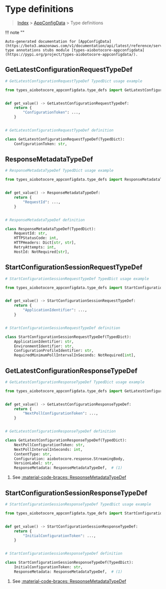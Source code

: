 # Type definitions

> [Index](../README.md) > [AppConfigData](./README.md) > Type definitions

!!! note ""

    Auto-generated documentation for [AppConfigData](https://boto3.amazonaws.com/v1/documentation/api/latest/reference/services/appconfigdata.html#appconfigdata)
    type annotations stubs module [types-aiobotocore-appconfigdata](https://pypi.org/project/types-aiobotocore-appconfigdata/).



## GetLatestConfigurationRequestTypeDef

```python
# GetLatestConfigurationRequestTypeDef TypedDict usage example

from types_aiobotocore_appconfigdata.type_defs import GetLatestConfigurationRequestTypeDef


def get_value() -> GetLatestConfigurationRequestTypeDef:
    return {
        "ConfigurationToken": ...,
    }


# GetLatestConfigurationRequestTypeDef definition

class GetLatestConfigurationRequestTypeDef(TypedDict):
    ConfigurationToken: str,
```


## ResponseMetadataTypeDef

```python
# ResponseMetadataTypeDef TypedDict usage example

from types_aiobotocore_appconfigdata.type_defs import ResponseMetadataTypeDef


def get_value() -> ResponseMetadataTypeDef:
    return {
        "RequestId": ...,
    }


# ResponseMetadataTypeDef definition

class ResponseMetadataTypeDef(TypedDict):
    RequestId: str,
    HTTPStatusCode: int,
    HTTPHeaders: Dict[str, str],
    RetryAttempts: int,
    HostId: NotRequired[str],
```


## StartConfigurationSessionRequestTypeDef

```python
# StartConfigurationSessionRequestTypeDef TypedDict usage example

from types_aiobotocore_appconfigdata.type_defs import StartConfigurationSessionRequestTypeDef


def get_value() -> StartConfigurationSessionRequestTypeDef:
    return {
        "ApplicationIdentifier": ...,
    }


# StartConfigurationSessionRequestTypeDef definition

class StartConfigurationSessionRequestTypeDef(TypedDict):
    ApplicationIdentifier: str,
    EnvironmentIdentifier: str,
    ConfigurationProfileIdentifier: str,
    RequiredMinimumPollIntervalInSeconds: NotRequired[int],
```


## GetLatestConfigurationResponseTypeDef

```python
# GetLatestConfigurationResponseTypeDef TypedDict usage example

from types_aiobotocore_appconfigdata.type_defs import GetLatestConfigurationResponseTypeDef


def get_value() -> GetLatestConfigurationResponseTypeDef:
    return {
        "NextPollConfigurationToken": ...,
    }


# GetLatestConfigurationResponseTypeDef definition

class GetLatestConfigurationResponseTypeDef(TypedDict):
    NextPollConfigurationToken: str,
    NextPollIntervalInSeconds: int,
    ContentType: str,
    Configuration: aiobotocore.response.StreamingBody,
    VersionLabel: str,
    ResponseMetadata: ResponseMetadataTypeDef,  # (1)
```

1. See [:material-code-braces: ResponseMetadataTypeDef](./type_defs.md#responsemetadatatypedef)

## StartConfigurationSessionResponseTypeDef

```python
# StartConfigurationSessionResponseTypeDef TypedDict usage example

from types_aiobotocore_appconfigdata.type_defs import StartConfigurationSessionResponseTypeDef


def get_value() -> StartConfigurationSessionResponseTypeDef:
    return {
        "InitialConfigurationToken": ...,
    }


# StartConfigurationSessionResponseTypeDef definition

class StartConfigurationSessionResponseTypeDef(TypedDict):
    InitialConfigurationToken: str,
    ResponseMetadata: ResponseMetadataTypeDef,  # (1)
```

1. See [:material-code-braces: ResponseMetadataTypeDef](./type_defs.md#responsemetadatatypedef)

